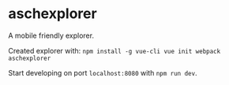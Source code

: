 # aschexplorer

A mobile friendly explorer.

Created explorer with:
`npm install -g vue-cli
vue init webpack aschexplorer`

Start developing on port `localhost:8080` with `npm run dev`.
